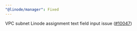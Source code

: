 ```yaml
---
"@linode/manager": Fixed
---
```


VPC subnet Linode assignment text field input issue ([#10047](https://github.com/linode/manager/pull/10047))
